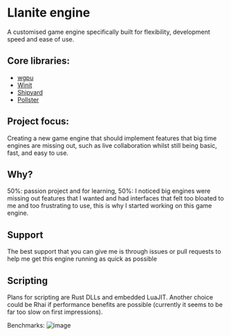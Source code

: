 # Llanite engine
A customised game engine specifically built for flexibility, development speed and ease of use.

## Core libraries:
* [wgpu](https://wgpu.rs/)
* [Winit](https://github.com/rust-windowing/winit)
* [Shipyard](https://github.com/leudz/shipyard)
* [Pollster](https://docs.rs/pollster/latest/pollster/)

## Project focus:
Creating a new game engine that should implement features that big time engines are missing out, such as live collaboration whilst still being basic, fast, and easy to use.

## Why?
50%: passion project and for learning,
50%: I noticed big engines were missing out features that I wanted and had interfaces that felt too bloated to me and too frustrating to use, this is why I started working on this game engine.

## Support
The best support that you can give me is through issues or pull requests to help me get this engine running as quick as possible

## Scripting
Plans for scripting are Rust DLLs and embedded LuaJIT. Another choice could be Rhai if performance benefits are possible (currently it seems to be far too slow on first impressions).

Benchmarks:
![image](https://github.com/Llanite/Llanite/assets/143108602/21e815cf-eb48-4fbb-9a3b-e286731a53d3)
